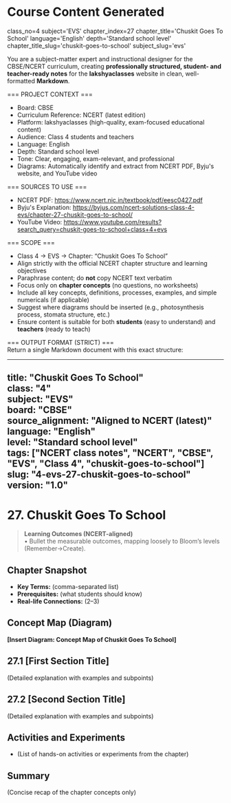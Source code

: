 # Course Content Generated

class_no=4
subject='EVS'
chapter_index=27
chapter_title='Chuskit Goes To School'
language='English'
depth='Standard school level'
chapter_title_slug='chuskit-goes-to-school'
subject_slug='evs'

You are a subject-matter expert and instructional designer for the CBSE/NCERT curriculum, creating **professionally structured, student- and teacher-ready notes** for the **lakshyaclasses** website in clean, well-formatted **Markdown**.

=== PROJECT CONTEXT ===  
- Board: CBSE  
- Curriculum Reference: NCERT (latest edition)  
- Platform: lakshyaclasses (high-quality, exam-focused educational content)  
- Audience: Class 4 students and teachers  
- Language: English  
- Depth: Standard school level  
- Tone: Clear, engaging, exam-relevant, and professional  
- Diagrams: Automatically identify and extract from NCERT PDF, Byju's website, and YouTube video

=== SOURCES TO USE ===  
- NCERT PDF: https://www.ncert.nic.in/textbook/pdf/eesc0427.pdf  
- Byju's Explanation: https://byjus.com/ncert-solutions-class-4-evs/chapter-27-chuskit-goes-to-school/  
- YouTube Video: https://www.youtube.com/results?search_query=chuskit-goes-to-school+class+4+evs

=== SCOPE ===  
- Class 4 → EVS → Chapter: “Chuskit Goes To School”  
- Align strictly with the official NCERT chapter structure and learning objectives  
- Paraphrase content; do **not** copy NCERT text verbatim  
- Focus only on **chapter concepts** (no questions, no worksheets)  
- Include all key concepts, definitions, processes, examples, and simple numericals (if applicable)  
- Suggest where diagrams should be inserted (e.g., photosynthesis process, stomata structure, etc.)  
- Ensure content is suitable for both **students** (easy to understand) and **teachers** (ready to teach)

=== OUTPUT FORMAT (STRICT) ===  
Return a single Markdown document with this exact structure:

---
title: "Chuskit Goes To School"  
class: "4"  
subject: "EVS"  
board: "CBSE"  
source_alignment: "Aligned to NCERT (latest)"  
language: "English"  
level: "Standard school level"  
tags: ["NCERT class notes", "NCERT", "CBSE", "EVS", "Class 4", "chuskit-goes-to-school"]  
slug: "4-evs-27-chuskit-goes-to-school"  
version: "1.0"  
---

# 27. Chuskit Goes To School

> **Learning Outcomes (NCERT-aligned)**  
> • Bullet the measurable outcomes, mapping loosely to Bloom’s levels (Remember→Create).

## Chapter Snapshot  
- **Key Terms:** (comma-separated list)  
- **Prerequisites:** (what students should know)  
- **Real-life Connections:** (2–3)

## Concept Map (Diagram)  
<!-- Diagram will be extracted from sources. Placeholder below. -->  
**[Insert Diagram: Concept Map of Chuskit Goes To School]**

## 27.1 [First Section Title]  
(Detailed explanation with examples and subpoints)

## 27.2 [Second Section Title]  
(Detailed explanation with examples and subpoints)

## Activities and Experiments  
- (List of hands-on activities or experiments from the chapter)

## Summary  
(Concise recap of the chapter concepts only)


<!-- End of Course Content -->